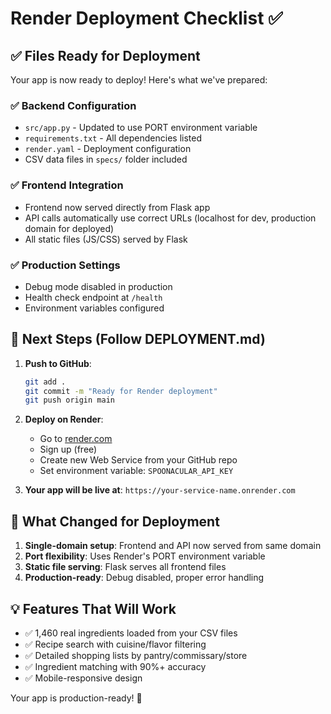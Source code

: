 # Render Deployment Checklist ✅

## ✅ Files Ready for Deployment

Your app is now ready to deploy! Here's what we've prepared:

### ✅ Backend Configuration
- `src/app.py` - Updated to use PORT environment variable
- `requirements.txt` - All dependencies listed
- `render.yaml` - Deployment configuration
- CSV data files in `specs/` folder included

### ✅ Frontend Integration  
- Frontend now served directly from Flask app
- API calls automatically use correct URLs (localhost for dev, production domain for deployed)
- All static files (JS/CSS) served by Flask

### ✅ Production Settings
- Debug mode disabled in production
- Health check endpoint at `/health`
- Environment variables configured

## 🚀 Next Steps (Follow DEPLOYMENT.md)

1. **Push to GitHub**:
   ```bash
   git add .
   git commit -m "Ready for Render deployment"
   git push origin main
   ```

2. **Deploy on Render**:
   - Go to [render.com](https://render.com)
   - Sign up (free)
   - Create new Web Service from your GitHub repo
   - Set environment variable: `SPOONACULAR_API_KEY`

3. **Your app will be live at**: `https://your-service-name.onrender.com`

## 🔧 What Changed for Deployment

1. **Single-domain setup**: Frontend and API now served from same domain
2. **Port flexibility**: Uses Render's PORT environment variable
3. **Static file serving**: Flask serves all frontend files
4. **Production-ready**: Debug disabled, proper error handling

## 💡 Features That Will Work

- ✅ 1,460 real ingredients loaded from your CSV files
- ✅ Recipe search with cuisine/flavor filtering  
- ✅ Detailed shopping lists by pantry/commissary/store
- ✅ Ingredient matching with 90%+ accuracy
- ✅ Mobile-responsive design

Your app is production-ready! 🎉